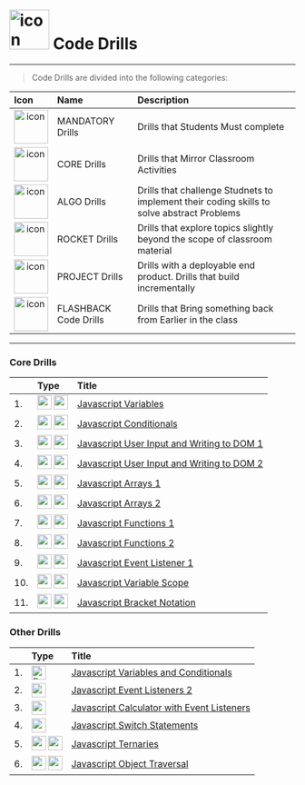 <h1><img src="../../00-admin-resources/assets/images/brownfield.jpg" alt="icon" width="70"> 
Code Drills</h1>

<hr> 

> Code Drills are divided into the following categories: 

| Icon | Name | Description |
|:--|:--|:--|
| <div style="text-align:center"><img src="../../00-admin-resources/assets/images/mandatory.jpg" alt="icon" width="60"></div>  | MANDATORY Drills  | Drills that Students Must complete |
|  <div style="text-align:center"><img src="../../00-admin-resources/assets/images/core.jpg" alt="icon" width="60"></div> | CORE Drills   | Drills that Mirror Classroom Activities |
|  <div style="text-align:center"><img src="../../00-admin-resources/assets/images/algorithms.jpg" alt="icon" width="60"></div> | ALGO Drills  | Drills that challenge Studnets to implement their coding skills to solve abstract Problems |
| <div style="text-align:center"><img src="../../00-admin-resources/assets/images/rocket.jpg" alt="icon" width="60"></div>  | ROCKET Drills  | Drills that explore topics slightly beyond the scope of classroom material  |
| <div style="text-align:center"><img src="../../00-admin-resources/assets/images/project.jpg" alt="icon" width="60"></div> | PROJECT Drills  | Drills with a deployable end product. Drills that build incrementally |
|  <div style="text-align:center"><img src="../../00-admin-resources/assets/images/flashback.jpg" alt="icon" width="60"></div> | FLASHBACK Code Drills  | Drills that Bring something back from Earlier in the class  |

<hr> 

### Core Drills

|&nbsp;| Type | Title |
| :-- | :-- | :-- |
| 1. | <img src="../../00-admin-resources/assets/images/core.jpg" alt="core" width="25"> <img src="../../00-admin-resources/assets/images/mandatory.jpg" alt="mandatory" width="25"> | [Javascript Variables](./01-core-js-variables) |
| 2. | <img src="../../00-admin-resources/assets/images/core.jpg" alt="core" width="25"> <img src="../../00-admin-resources/assets/images/mandatory.jpg" alt="mandatory" width="25"> | [Javascript Conditionals](./02-core-js-conditionals) |
| 3. | <img src="../../00-admin-resources/assets/images/core.jpg" alt="core" width="25"> <img src="../../00-admin-resources/assets/images/mandatory.jpg" alt="mandatory" width="25"> | [Javascript User Input and Writing to DOM 1](./03-core-js-user-input-and-dom-1) |
| 4. | <img src="../../00-admin-resources/assets/images/core.jpg" alt="core" width="25"> <img src="../../00-admin-resources/assets/images/mandatory.jpg" alt="mandatory" width="25"> | [Javascript User Input and Writing to DOM 2](./04-core-js-user-input-and-dom-2) |
| 5. | <img src="../../00-admin-resources/assets/images/core.jpg" alt="core" width="25"> <img src="../../00-admin-resources/assets/images/mandatory.jpg" alt="mandatory" width="25"> | [Javascript Arrays 1](./05-core-js-arrays-1) |
| 6. | <img src="../../00-admin-resources/assets/images/core.jpg" alt="core" width="25"> <img src="../../00-admin-resources/assets/images/mandatory.jpg" alt="mandatory" width="25"> | [Javascript Arrays 2](./07-core-js-arrays-2) |
| 7. | <img src="../../00-admin-resources/assets/images/core.jpg" alt="core" width="25"> <img src="../../00-admin-resources/assets/images/mandatory.jpg" alt="mandatory" width="25"> | [Javascript Functions 1](./08-core-js-functions-1) |
| 8. | <img src="../../00-admin-resources/assets/images/core.jpg" alt="core" width="25"> <img src="../../00-admin-resources/assets/images/mandatory.jpg" alt="mandatory" width="25"> | [Javascript Functions 2](./09-core-js-functions-2) |
| 9. | <img src="../../00-admin-resources/assets/images/core.jpg" alt="core" width="25"> <img src="../../00-admin-resources/assets/images/mandatory.jpg" alt="mandatory" width="25"> | [Javascript Event Listener 1](./10-core-js-event-listener-1) |
| 10. | <img src="../../00-admin-resources/assets/images/core.jpg" alt="core" width="25"> <img src="../../00-admin-resources/assets/images/mandatory.jpg" alt="mandatory" width="25"> | [Javascript Variable Scope](./14-core-js-variable-scope) |
| 11. | <img src="../../00-admin-resources/assets/images/core.jpg" alt="core" width="25"> <img src="../../00-admin-resources/assets/images/mandatory.jpg" alt="mandatory" width="25"> | [Javascript Bracket Notation](./16-core-js-bracket-notation) |

### Other Drills

|&nbsp;| Type | Title |
| :-- | :-- | :-- |
| 1. | <img src="../../00-admin-resources/assets/images/flashback.jpg" alt="flashback" width="25"> | [Javascript Variables and Conditionals](./06-flash-variables-conditionals) |
| 2. | <img src="../../00-admin-resources/assets/images/project.jpg" alt="project" width="25"> | [Javascript Event Listeners 2](./11-proj-js-event-listener-2) |
| 3. | <img src="../../00-admin-resources/assets/images/project.jpg" alt="project" width="25"> | [Javascript Calculator with Event Listeners](./12-proj-js-calculator) |
| 4. | <img src="../../00-admin-resources/assets/images/rocket.jpg" alt="rocket" width="25"> | [Javascript Switch Statements](./13-rock-js-switch-statements) |
| 5. | <img src="../../00-admin-resources/assets/images/rocket.jpg" alt="rocket" width="25"> <img src="../../00-admin-resources/assets/images/mandatory.jpg" alt="mandatory" width="25"> | [Javascript Ternaries](./17-rock-js-ternaries) |
| 6. | <img src="../../00-admin-resources/assets/images/rocket.jpg" alt="rocket" width="25"> <img src="../../00-admin-resources/assets/images/mandatory.jpg" alt="mandatory" width="25"> | [Javascript Object Traversal](./15-rock-js-object-traversal) |